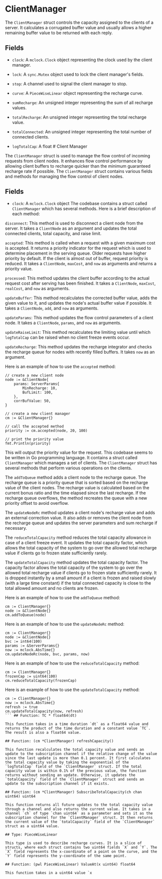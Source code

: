 # ClientManager

The `ClientManager` struct controls the capacity assigned to the clients of a server. It calculates a corrugated buffer value and usually allows a higher remaining buffer value to be returned with each reply. 

## Fields

- `clock`: A `mclock.Clock` object representing the clock used by the client manager.
- `lock`: A `sync.Mutex` object used to lock the client manager's fields.
- `stop`: A channel used to signal the client manager to stop.

- `curve`: A `PieceWiseLinear` object representing the recharge curve.
- `sumRecharge`: An unsigned integer representing the sum of all recharge values.
- `totalRecharge`: An unsigned integer representing the total recharge value.
- `totalConnected`: An unsigned integer representing the total number of connected clients.
- `logTotalCap`: A float # Client Manager

The `ClientManager` struct is used to manage the flow control of incoming requests from client nodes. It enhances flow control performance by allowing client buffers to recharge quicker than the minimum guaranteed recharge rate if possible. The `ClientManager` struct contains various fields and methods for managing the flow control of client nodes.

## Fields

- `clock`: A `mclock.Clock` object The codebase contains a struct called `ClientManager` which has several methods. Here is a brief description of each method:

`disconnect`: This method is used to disconnect a client node from the server. It takes a `ClientNode` as an argument and updates the total connected clients, total capacity, and raise limit.

`accepted`: This method is called when a request with a given maximum cost is accepted. It returns a priority indicator for the request which is used to determine placement in the serving queue. Older requests have higher priority by default. If the client is almost out of buffer, request priority is reduced. It takes a `ClientNode`, `maxCost`, and `now` as arguments and returns a priority value.

`processed`: This method updates the client buffer according to the actual request cost after serving has been finished. It takes a `ClientNode`, `maxCost`, `realCost`, and `now` as arguments.

`updateBuffer`: This method recalculates the corrected buffer value, adds the given value to it, and updates the node's actual buffer value if possible. It takes a `ClientNode`, `add`, and `now` as arguments.

`updateParams`: This method updates the flow control parameters of a client node. It takes a `ClientNode`, `params`, and `now` as arguments.

`updateRaiseLimit`: This method recalculates the limiting value until which `logTotalCap` can be raised when no client freeze events occur.

`updateRecharge`: This method updates the recharge integrator and checks the recharge queue for nodes with recently filled buffers. It takes `now` as an argument.

Here is an example of how to use the `accepted` method:

```
// create a new client node
node := &ClientNode{
    params: ServerParams{
        MinRecharge: 10,
        BufLimit: 100,
    },
    corrBufValue: 50,
}

// create a new client manager
cm := &ClientManager{}

// call the accepted method
priority := cm.accepted(node, 20, 100)

// print the priority value
fmt.Println(priority)
```

This will output the priority value for the request. This codebase seems to be written in Go programming language. It contains a struct called `ClientManager` which manages a set of clients. The `ClientManager` struct has several methods that perform various operations on the clients.

The `addToQueue` method adds a client node to the recharge queue. The recharge queue is a priority queue that is sorted based on the recharge value of the client nodes. The recharge value is calculated based on the current bonus ratio and the time elapsed since the last recharge. If the recharge queue overflows, the method recreates the queue with a new priority offset to avoid overflow.

The `updateNodeRc` method updates a client node's recharge value and adds an external correction value. It also adds or removes the client node from the recharge queue and updates the server parameters and sum recharge if necessary.

The `reduceTotalCapacity` method reduces the total capacity allowance in case of a client freeze event. It updates the total capacity factor, which allows the total capacity of the system to go over the allowed total recharge value if clients go to frozen state sufficiently rarely.

The `updateTotalCapacity` method updates the total capacity factor. The capacity factor allows the total capacity of the system to go over the allowed total recharge value if clients go to frozen state sufficiently rarely. It is dropped instantly by a small amount if a client is frozen and raised slowly (with a large time constant) if the total connected capacity is close to the total allowed amount and no clients are frozen.

Here is an example of how to use the `addToQueue` method:

```
cm := ClientManager{}
node := &ClientNode{}
cm.addToQueue(node)
```

Here is an example of how to use the `updateNodeRc` method:

```
cm := ClientManager{}
node := &ClientNode{}
bvc := int64(100)
params := &ServerParams{}
now := mclock.AbsTime{}
cm.updateNodeRc(node, bvc, params, now)
```

Here is an example of how to use the `reduceTotalCapacity` method:

```
cm := ClientManager{}
frozenCap := uint64(100)
cm.reduceTotalCapacity(frozenCap)
```

Here is an example of how to use the `updateTotalCapacity` method:

```
cm := ClientManager{}
now := mclock.AbsTime{}
refresh := true
cm.updateTotalCapacity(now, refresh)
``` ## Function: TC * float64(dt)

This function takes in a time duration `dt` as a float64 value and returns the product of the time duration and a constant value `TC`. The result is also a float64 value.

## Function: (cm *ClientManager) refreshCapacity()

This function recalculates the total capacity value and sends an update to the subscription channel if the relative change of the value since the last update is more than 0.1 percent. It first calculates the total capacity value by taking the exponential of the `logTotalCap` field of the `ClientManager` struct. If the total capacity value is within 0.1% of the previous value, the function returns without sending an update. Otherwise, it updates the `totalCapacity` field of the `ClientManager` struct and sends an update to the subscription channel if it exists.

## Function: (cm *ClientManager) SubscribeTotalCapacity(ch chan uint64) uint64

This function returns all future updates to the total capacity value through a channel and also returns the current value. It takes in a channel `ch` of type `chan uint64` as a parameter and sets it as the subscription channel for the `ClientManager` struct. It then returns the current value of the `totalCapacity` field of the `ClientManager` struct as a uint64 value.

## Type: PieceWiseLinear

This type is used to describe recharge curves. It is a slice of structs, where each struct contains two uint64 fields `X` and `Y`. The `X` field represents the x-coordinate of a point on the curve, and the `Y` field represents the y-coordinate of the same point.

## Function: (pwl PieceWiseLinear) ValueAt(x uint64) float64

This function takes in a uint64 value `x